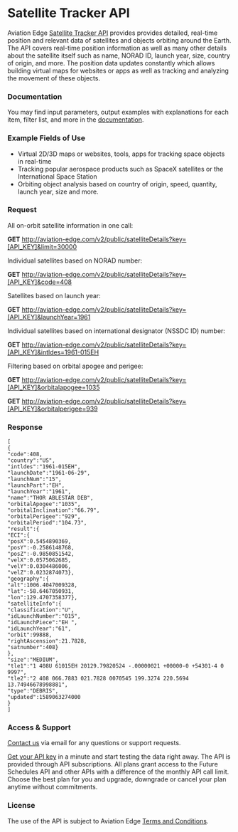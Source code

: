# Satellite Tracker API
Aviation Edge [Satellite Tracker API](https://aviation-edge.com/satellite-tracking-api/) provides provides detailed, real-time position and relevant data of satellites and objects orbiting around the Earth. The API covers real-time position information as well as many other details about the satellite itself such as name, NORAD ID, launch year, size, country of origin, and more. The position data updates constantly which allows building virtual maps for websites or apps as well as tracking and analyzing the movement of these objects.

### Documentation
You may find input parameters, output examples with explanations for each item, filter list, and more in the [documentation](https://aviation-edge.com/developers/).

### Example Fields of Use
- Virtual 2D/3D maps or websites, tools, apps for tracking space objects in real-time
- Tracking popular aerospace products such as SpaceX satellites or the International Space Station
- Orbiting object analysis based on country of origin, speed, quantity, launch year, size and more.

### Request 
All on-orbit satellite information in one call:

**GET** http://aviation-edge.com/v2/public/satelliteDetails?key=[API_KEY]&limit=30000

Individual satellites based on NORAD number:

**GET** http://aviation-edge.com/v2/public/satelliteDetails?key=[API_KEY]&code=408

Satellites based on launch year:

**GET** http://aviation-edge.com/v2/public/satelliteDetails?key=[API_KEY]&launchYear=1961

Individual satellites based on international designator (NSSDC ID) number:

**GET** http://aviation-edge.com/v2/public/satelliteDetails?key=[API_KEY]&intldes=1961-015EH

Filtering based on orbital apogee and perigee:

**GET** http://aviation-edge.com/v2/public/satelliteDetails?key=[API_KEY]&orbitalapogee=1035

**GET** http://aviation-edge.com/v2/public/satelliteDetails?key=[API_KEY]&orbitalperigee=939

### Response
```
[
{
"code":408,
"country":"US",
"intldes":"1961-015EH",
"launchDate":"1961-06-29",
"launchNum":"15",
"launchPart":"EH",
"launchYear":"1961",
"name":"THOR ABLESTAR DEB",
"orbitalApogee":"1035",
"orbitalInclination":"66.79",
"orbitalPerigee":"929",
"orbitalPeriod":"104.73",
"result":{
"ECI":{
"posX":0.5454890369,
"posY":-0.2586148768,
"posZ":-0.9850851542,
"velX":0.0575062685,
"velY":0.0304486006,
"velZ":0.0232874073},
"geography":{
"alt":1006.4047009328,
"lat":-58.6467050931,
"lon":129.4707358377},
"satelliteInfo":{
"classification":"U",
"idLaunchNumber":"015",
"idLaunchPiece":"EH ",
"idLaunchYear":"61",
"orbit":99888,
"rightAscension":21.7828,
"satnumber":408}
},
"size":"MEDIUM",
"tle1":"1 408U 61015EH 20129.79820524 -.00000021 +00000-0 +54301-4 0 9997",
"tle2":"2 408 066.7883 021.7828 0070545 199.3274 220.5694 13.74946678998881",
"type":"DEBRIS",
"updated":1589063274000
}
]
```

### Access & Support
[Contact us](https://aviation-edge.com/contact/) via email for any questions or support requests.

[Get your API key](https://aviation-edge.com/premium-api/) in a minute and start testing the data right away. The API is provided through API subscriptions. All plans grant access to the Future Schedules API and other APIs with a difference of the monthly API call limit. Choose the best plan for you and upgrade, downgrade or cancel your plan anytime without  commitments.

### License
The use of the API is subject to Aviation Edge [Terms and Conditions](https://aviation-edge.com/api-terms-of-service/).
